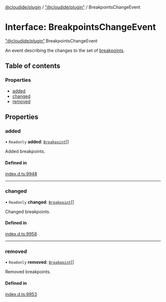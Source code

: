 [@cloudide/plugin](../README.md) / ["@cloudide/plugin"](../modules/_cloudide_plugin_.md) / BreakpointsChangeEvent

# Interface: BreakpointsChangeEvent

["@cloudide/plugin"](../modules/_cloudide_plugin_.md).BreakpointsChangeEvent

An event describing the changes to the set of [breakpoints](#Breakpoint).

## Table of contents

### Properties

- [added](cloudide_plugin_.BreakpointsChangeEvent.md#added)
- [changed](cloudide_plugin_.BreakpointsChangeEvent.md#changed)
- [removed](cloudide_plugin_.BreakpointsChangeEvent.md#removed)

## Properties

### added

• `Readonly` **added**: [`Breakpoint`](../classes/cloudide_plugin_.Breakpoint.md)[]

Added breakpoints.

#### Defined in

[index.d.ts:9948](https://github.com/shuyaqian/cloudide-plugin-api/blob/26b31b9/index.d.ts#L9948)

___

### changed

• `Readonly` **changed**: [`Breakpoint`](../classes/cloudide_plugin_.Breakpoint.md)[]

Changed breakpoints.

#### Defined in

[index.d.ts:9958](https://github.com/shuyaqian/cloudide-plugin-api/blob/26b31b9/index.d.ts#L9958)

___

### removed

• `Readonly` **removed**: [`Breakpoint`](../classes/cloudide_plugin_.Breakpoint.md)[]

Removed breakpoints.

#### Defined in

[index.d.ts:9953](https://github.com/shuyaqian/cloudide-plugin-api/blob/26b31b9/index.d.ts#L9953)
